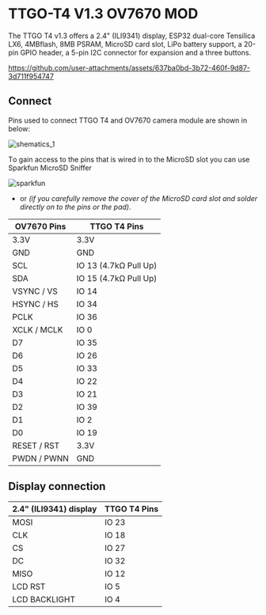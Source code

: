 # TTGO-T4 V1.3 OV7670 MOD

The TTGO T4 v1.3 offers a 2.4" (ILI9341) display, ESP32 dual-core Tensilica LX6, 4MBflash, 8MB PSRAM, MicroSD card slot,
LiPo battery support, a 20-pin GPIO header, a 5-pin I2C connector for expansion and a three buttons.






https://github.com/user-attachments/assets/637ba0bd-3b72-460f-9d87-3d711f954747







## Connect

Pins used to connect TTGO T4 and OV7670 camera module are shown in below:

![shematics_1](https://github.com/user-attachments/assets/7c9834c2-0759-4ec8-8bed-6491d13fe908)

Тo gain access to the pins that is wired in to the MicroSD slot you can use Sparkfun MicroSD Sniffer

![sparkfun](https://github.com/user-attachments/assets/8949b8cb-88b4-4754-82c4-e494214c2a1a)

* or _(if you carefully remove the cover of the MicroSD card slot and solder directly on to the pins or the pad)_.


|  OV7670 Pins | TTGO T4 Pins |
| ---------- | ---------- |
| 3.3V | 3.3V |
| GND  | GND  |
| SCL | IO 13 (4.7kΩ Pull Up)|
| SDA | IO 15 (4.7kΩ Pull Up) |
| VSYNC / VS | IO 14 |
| HSYNC / HS | IO 34 |
| PCLK | IO 36 |
| XCLK / MCLK | IO 0 |
| D7 | IO 35 |
| D6 | IO 26 |
| D5 | IO 33 |
| D4 | IO 22 |
| D3 | IO 21 |
| D2 | IO 39 |
| D1 | IO 2  |
| D0 | IO 19 |
| RESET / RST | 3.3V |
| PWDN / PWNN | GND |

## Display connection

| 2.4" (ILI9341) display | TTGO T4 Pins |
| ---------- | --------- |
| MOSI | IO 23 |
| CLK  | IO 18 |
| CS | IO 27 |
| DC | IO 32 |
| MISO | IO 12 |
| LCD RST | IO 5 |
| LCD BACKLIGHT | IO 4 |
